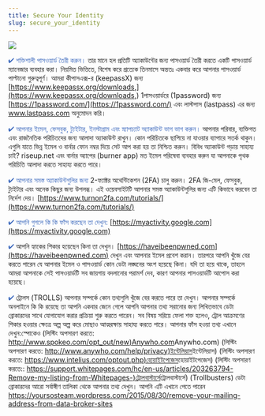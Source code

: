```yaml
---
title: Secure Your Identity
slug: secure_your_identity
---
```


![](/images/coverchap_5.jpg)





<span class="leadtip" style="color:#3b68bd">✔ শক্তিশালী পাসওয়ার্ড তৈরী করুন।</span> তার মানে হল প্রতিটি অ্যাকাউন্টের জন্য পাসওয়ার্ড তৈরী করতে একটি পাসওয়ার্ড ম্যানেজার ব্যবহার করা। নিয়মিত ভিত্তিতে, বিশেষ করে প্রত্যেক তিনমাসে অন্ততঃ একবার করে আপনার পাসওয়ার্ড পাল্টানো গুরুত্বপূর্ণ। আমরা কীপাসএক্স-র (keepassX) জন্য [https://www.keepassx.org/downloads,](https://www.keepassx.org/downloads,) 1পাসওয়ার্ডরে (1password) জন্য [https://1password.com/](https://1password.com/) এবং লাস্টপাস (lastpass) এর জন্য www.lastpass.com অনুমোদন করি। 

<span class="leadtip" style="color:#3b68bd">✔ আপনার ইমেল, ফেসবুক, ট্যুইটার, ইনস্টাগ্রাম এবং স্ন্যাপচ্যাট অ্যাকাউন্ট ভাগ ভাগ করুন।</span> আপনার পরিবার, ব্যক্তিগত এবং রাজনৈতিক পরিচিতদের জন্য আলাদা অ্যাকাউন্ট রাখুন। কোন পরিচিতকে ছাপিয়ে না যাওয়ার ব্যাপারে সতর্ক থাকুন। এগুলি যাতে ভিন্ন ইমেল ও বার্নার ফোন নম্বর দিয়ে সেট আপ করা হয় তা নিশ্চিত করুন। বিবিধ অ্যাকাউন্ট গড়ায় সাহায্য চাই? riseup.net এবং বার্নার অ্যাপের (burner app) মত ইমেল পরিষেবা ব্যবহার করুন যা আপনাকে পৃথক পরিচিতি আলাদা করতে সাহায্য করতে পারে।

<span class="leadtip" style="color:#3b68bd">✔ আপনার সমস্ত অ্যাকাউন্টগুলির জন্য</span> 2-ফ্যাক্টর অথেন্টিকেশন (2FA) চালু করুন। 2FA জি-মেল, ফেসবুক, ট্যুইটার এবং অনেক কিছুর জন্য উপলব্ধ। এই ওয়েবসাইটটি আপনার সমস্ত অ্যাকাউন্টগুলির জন্য এটি কিভাবে করবেন তা নির্দেশ দেয়। [https://www.turnon2fa.com/tutorials/](https://www.turnon2fa.com/tutorials/)

<span class="leadtip" style="color:#3b68bd">✔ আপনি গুগলে কি কি ফাঁস করছেন তা দেখুন:</span> [https://myactivity.google.com](https://myactivity.google.com)




<span class="leadtip" style="color:#3b68bd"><span class="leadtip" style="color:#3b68bd">✔</span></span> আপনি হ্যাকের শিকার হয়েছেন কিনা তা দেখুন। [https://haveibeenpwned.com](https://haveibeenpwned.com) দেখুন এবং আপনার ইমেল প্রবেশ করান। তারপরে আপনি খুঁজে বের করতে পারেন যে আপনার ইমেল ও পাসওয়ার্ড কোন ডেটা লঙ্ঘনের অংশ হয়েছে কিনা। যদি তা হয়ে থাকে, তাহলে আমরা আপনাকে সেই পাসওয়ার্ডটি সব জায়গায় বদলানোর পরামর্শ দেব, কারণ আপনার পাসওয়ার্ডটি আপোস করা হয়েছে।

<span class="leadtip" style="color:#3b68bd"><span class="leadtip" style="color:#3b68bd">✔</span></span>  ট্রোলস (TROLLS) আপনার সম্পর্কে কোন তথ্যগুলি খুঁজে বের করতে পারে তা দেখুন। আপনার সম্পর্কে অনলাইনে কি কি রয়েছে তা আপনি একবার জেনে গেলে আপনি আপনার তথ্য সরানোর জন্য লিখিতভাবে ডেটা ব্রোকারদের সাথে যোগাযোগ করার প্রক্রিয়া শুরু করতে পারেন। সব বিষয় সরিয়ে ফেলা শক্ত হলেও, ট্রোল আক্রমণের শিকার হওয়ার ক্ষেত্রে অল্প অল্প করে মোছাও আত্মরক্ষায় সাহায্য করতে পারে। আপনার ফাঁস হওয়া তথ্য এখানে দেখুন:স্পোকেও (লিস্টিং অপসারণ করতে: [http://www.spokeo.com/opt_out/new)Anywho.com](http://www.spokeo.com/opt_out/new)Anywho.com) (লিস্টিং অপসারণ করতে: [http://www.anywho.com/help/privacy)ইন্টেলিয়াস](http://www.anywho.com/help/privacy)ইন্টেলিয়াস) (লিস্টিং অপসারণ করতে:  [https://www.intelius.com/optout.php)হোয়াইটপেজেস](https://www.intelius.com/optout.php)হোয়াইটপেজেস) (লিস্টিং অপসারণ করতে:: [https://support.whitepages.com/hc/en-us/articles/203263794-Remove-my-listing-from-Whitepages-)ট্রোলবাস্টার্সে](https://support.whitepages.com/hc/en-us/articles/203263794-Remove-my-listing-from-Whitepages-)ট্রোলবাস্টার্সে) (Trollbusters) ডেটা ব্রোকারদের আরো সর্বাঙ্গীণ তালিকা থেকে আপনার তথ্য দেখুন। আপনি এটি এখানে পেতে পারেন https://yoursosteam.wordpress.com/2015/08/30/remove-your-mailing-address-from-data-broker-sites